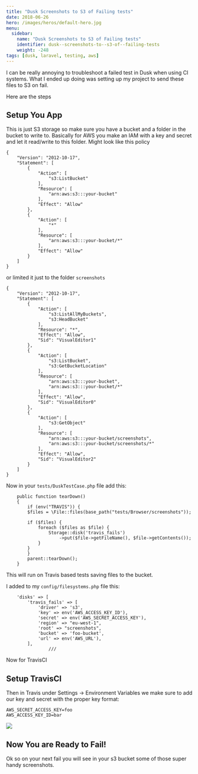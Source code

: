 ```yaml
---
title: "Dusk Screenshots to S3 of Failing tests"
date: 2018-06-26
hero: /images/heros/default-hero.jpg
menu:
  sidebar:
    name: "Dusk Screenshots to S3 of Failing tests"
    identifier: dusk--screenshots-to--s3-of--failing-tests
    weight: -248
tags: [dusk, laravel, testing, aws]
---
```


I can be really annoying to troubleshoot a failed test in Dusk when using CI systems. What I ended up doing was setting up my project to send these files to S3 on fail.

Here are the steps

## Setup You App

This is just S3 storage so make sure you have a bucket and a folder in the bucket to write to. Basically for AWS you make an IAM with a key and secret and let it read/write to this folder. Might look like this policy

```
{
    "Version": "2012-10-17",
    "Statement": [
        {
            "Action": [
                "s3:ListBucket"
            ],
            "Resource": [
                "arn:aws:s3:::your-bucket"
            ],
            "Effect": "Allow"
        },
        {
            "Action": [
                "*"
            ],
            "Resource": [
                "arn:aws:s3:::your-bucket/*"
            ],
            "Effect": "Allow"
        }
    ]
}
```

or limited it just to the folder `screenshots`

```
{
    "Version": "2012-10-17",
    "Statement": [
        {
            "Action": [
                "s3:ListAllMyBuckets",
                "s3:HeadBucket"
            ],
            "Resource": "*",
            "Effect": "Allow",
            "Sid": "VisualEditor1"
        },
        {
            "Action": [
                "s3:ListBucket",
                "s3:GetBucketLocation"
            ],
            "Resource": [
                "arn:aws:s3:::your-bucket",
                "arn:aws:s3:::your-bucket/*"
            ],
            "Effect": "Allow",
            "Sid": "VisualEditor0"
        },
        {
            "Action": [
                "s3:GetObject"
            ],
            "Resource": [
                "arn:aws:s3:::your-bucket/screenshots",
                "arn:aws:s3:::your-bucket/screenshots/*"
            ],
            "Effect": "Allow",
            "Sid": "VisualEditor2"
        }
    ]
}
```

Now in your `tests/DuskTestCase.php` file add this:

```
    public function tearDown()
    {
        if (env("TRAVIS")) {
        $files = \File::files(base_path("tests/Browser/screenshots"));

        if ($files) {
            foreach ($files as $file) {
                Storage::disk('travis_fails')
                    ->put($file->getFileName(), $file->getContents());
            }
        }
        }
        parent::tearDown();
    }
```

This will run on Travis based tests saving files to the bucket.

I added to my `config/filesystems.php` file this:

```
    'disks' => [
        'travis_fails' => [
            'driver' => 's3',
            'key' => env('AWS_ACCESS_KEY_ID'),
            'secret' => env('AWS_SECRET_ACCESS_KEY'),
            'region' => "eu-west-1",
            'root' => "screenshots",
            'bucket' => 'foo-bucket',
            'url' => env('AWS_URL'),
        ],
				/// 
```

Now for TravisCI


## Setup TravisCI

Then in Travis under Settings -> Environment Variables we make sure to add our key and secret with the proper key format:

```
AWS_SECRET_ACCESS_KEY=foo
AWS_ACCESS_KEY_ID=bar
```

![](https://dl.dropboxusercontent.com/s/nez8f4hz4anmghl/Screenshot%202018-06-26%2009.36.26.png?dl=0)


## Now You are Ready to Fail!

Ok so on your next fail you will see in your s3 bucket some of those super handy screenshots.
